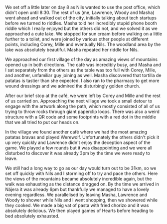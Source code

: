 We set off a little later on day 8 as Nils wanted to use the post office, which didn't open until 8:30. The rest of us (me, Lawrence, Woody and Masha) went ahead and walked out of the city, initially talking about tech startups before we turned to riddles. Masha told her incredibly stupid phone booth riddle which I really enjoyed but the others did not, and we solved it as we approached a cute lake. We stopped for sun cream before walking on a little further to a toilet, and were joined by various other people at different points, including Corey, Mille and eventually Nils. The woodland area by the lake was absolutely beautiful. Masha repeated her riddle for Nils.

We approached our first village of the day as amazing views of mountains opened up in both directions. The café was incredibly busy, and Masha and I sat separately from the others as the table was too full with Corey, Mille, and another, unfamiliar guy joining as well. Masha discovered that tortilla de patatas is tastier than she expected. I also ran to the pharmacy to get more wound dressings and we admired the disturbingly golden church.

After our brief stop at the café, we were left by Corey and Mille and the rest of us carried on. Approaching the next village we took a small detour to engage with the artwork along the path, which mostly consisted of all of us trying to throw rocks through giant paperclip loops. There was also a weird structure with a QR code and some footprints with a red dot in the middle that we all tried to put our heads on.

In the village we found another café where we had the most amazing patatas bravas and played Werewolf. Unfortunately the others didn't pick it up very quickly and Lawrence didn't enjoy the deception aspect of the game. We played a few rounds but it was disappointing and we were all disturbed to discover it was already 3pm by the time we were ready to leave.

We still had a long way to go as our day would turn out to be 31km, so we set off quickly with Nils and I storming off to try and pace the others. Here the views of the mountains became absolutely incredible again, but the walk was exhausting as the distance dragged on. By the time we arrived in Nájera it was already 6pm but thankfully we managed to have a lovely evening regardless. We parallelised by leaving Masha, Lawrence and Woody to shower while Nils and I went shopping, then we showered while they cooked. We made a big vat of pasta with fried chorizo and it was absolutely delicious. We then played games of Hearts before heading to bed absolutely exhausted.